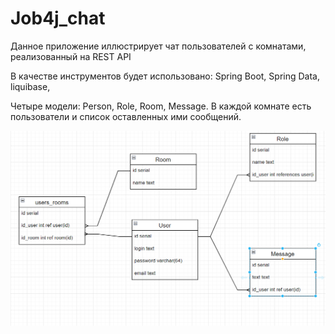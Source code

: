 # Job4j_chat

Данное приложение иллюстрирует чат пользователей с комнатами, реализованный на REST API

В качестве инструментов будет использовано: Spring Boot, Spring Data, liquibase, 

Четыре модели: Person, Role, Room, Message.
В каждой комнате есть пользователи и список оставленных ими сообщений.

![img.png](utils/img.png)